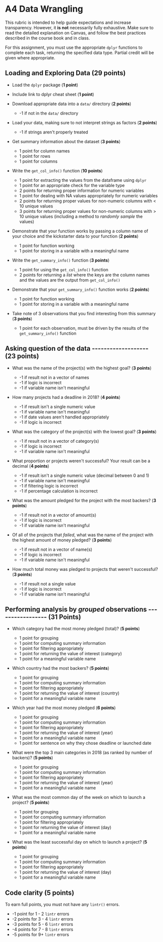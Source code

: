 # A4 Data Wrangling
This rubric is intended to help guide expectations and increase transparency. However, it **is not** necessarily fully exhaustive. Make sure to read the detailed explanation on Canvas, and follow the best practices described in the course book and in class.

For this assignment, you must use the appropriate `dplyr` functions to complete each task, returning the specified data type. Partial credit will be given where appropriate. 

## Loading and Exploring Data (**29 points**)
- Load the `dplyr` package (**1 point**)
- Include link to dplyr cheat sheet (**1 point**)
- Download appropriate data into a `data/` directory (**2 points**)
    - -1 if not in the `data/` directory
- Load your data, making sure to not interpret strings as factors (**2 points**)
    - -1 if strings aren't properly treated

- Get summary information about the dataset (**3 points**)
    - 1 point for column names
    - 1 point for rows
    - 1 point for columns

- Write the `get_col_info()` function (**10 points**)
    - 1 point for extracting the values from the dataframe using `dplyr`
    - 1 point for an appropriate check for the variable type
    - 2 points for returning proper information for numeric variables
    - 1 point for dealing with NA values appropriately for numeric variables
    - 2 points for returning proper values for non-numeric columns with < 10 unique values
    - 3 points for returning proper values for non-numeric columns with > 10 unique values (including a method to *randomly sample* the values)

- Demonstrate that your function works by passing a column name of your choice and the kickstarter data to your function (**2 points**) 
    - 1 point for function working
    - 1 point for storing in a variable with a meaningful name

- Write the `get_summary_info()` function (**3 points**)
    - 1 point for using the `get_col_info()` function
    - 2 points for returning a *list* where the keys are the column names and the values are the output from `get_col_info()`
    
- Demonstrate that your `get_summary_info()` function works (**2 points**) 
    - 1 point for function working
    - 1 point for storing in a variable with a meaningful name

- Take note of 3 observations that you find interesting from this summary (**3 points**)
    - 1 point for each observation, must be driven by the results of the `get_summary_info()` function

## Asking question of the data ------------------- (**23 points**)
- What was the name of the project(s) with the highest goal? (**3 points**)
    - -1 if result not in a vector of names
    - -1 if logic is incorrect
    - -1 if variable name isn't meaningful

- How many projects had a deadline in 2018? (**4 points**)
    - -1 if result isn't a single numeric value
    - -1 if variable name isn't meaningful
    - -1 if date values aren't handled appropriately
    - -1 if logic is incorrect

- What was the category of the project(s) with the lowest goal? (**3 points**)
    - -1 if result not in a vector of category(s)
    - -1 if logic is incorrect
    - -1 if variable name isn't meaningful
    
- What proportion or projects weren't successful? Your result can be a decimal (**4 points**)
    - -1 if result isn't a single numeric value (decimal between 0 and 1)
    - -1 if variable name isn't meaningful
    - -1 if filtering logic is incorrect
    - -1 if percentage calculation is incorrect

- What was the amount pledged for the project with the most backers? (**3 points**)
    - -1 if result not in a vector of amount(s)
    - -1 if logic is incorrect
    - -1 if variable name isn't meaningful

- Of all of the projects that *failed*, what was the name of the project with the highest amount of money pledged? (**3 points**)
    - -1 if result not in a vector of name(s)
    - -1 if logic is incorrect
    - -1 if variable name isn't meaningful

- How much total money was pledged to projects that weren't successful? (**3 points**)
    - -1 if result not a single value
    - -1 if logic is incorrect
    - -1 if variable name isn't meaningful

## Performing analysis by *grouped* observations ----------------- (31 Points)
- Which category had the most money pledged (total)? (**5 points**)
    - 1 point for grouping
    - 1 point for computing summary information
    - 1 point for filtering appropriately
    - 1 point for returning the value of interest (category)
    - 1 point for a meaningful variable name

- Which country had the most backers?  (**5 points**)
    - 1 point for grouping
    - 1 point for computing summary information
    - 1 point for filtering appropriately
    - 1 point for returning the value of interest (country)
    - 1 point for a meaningful variable name

- Which year had the most money pledged (**6 points**)
    - 1 point for grouping
    - 1 point for computing summary information
    - 1 point for filtering appropriately
    - 1 point for returning the value of interest (year)
    - 1 point for a meaningful variable name
    - 1 point for sentence on why they chose deadline or launched date

- What were the top 3 main categories in 2018 (as ranked by number of backers)? (**5 points**)
    - 1 point for grouping
    - 1 point for computing summary information
    - 1 point for filtering appropriately
    - 1 point for returning the value of interest (year)
    - 1 point for a meaningful variable name

- What was the most common day of the week on which to launch a project? (**5 points**)
    - 1 point for grouping
    - 1 point for computing summary information
    - 1 point for filtering appropriately
    - 1 point for returning the value of interest (day)
    - 1 point for a meaningful variable name

- What was the least successful day on which to launch a project? (**5 points**)
    - 1 point for grouping
    - 1 point for computing summary information
    - 1 point for filtering appropriately
    - 1 point for returning the value of interest (day)
    - 1 point for a meaningful variable name


## Code clarity (**5 points**)
To earn full points, you must not have any `lintr()` errors. 
- -1 point for 1 - 2 `lintr` errors
- -2 points for 3 - 4 `lintr` errors
- -3 points for 5 - 6 `lintr` errors
- -4 points for 7 - 8 `lintr` errors
- -5 points for 9+ `lintr` errors
